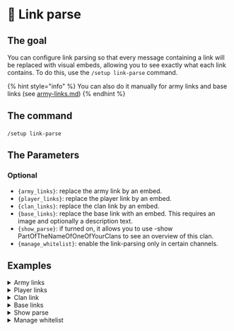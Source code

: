 # 🏹 Link parse

## The goal

You can configure link parsing so that every message containing a link will be replaced with visual embeds, allowing you to see exactly what each link contains. To do this, use the `/setup link-parse` command.

{% hint style="info" %}
You can also do it manually for army links and base links (see [army-links.md](../utility/army-links.md "mention"))
{% endhint %}

## The command

`/setup link-parse`

## The Parameters

### Optional

* `{army_links}`: replace the army link by an embed.
* `{player_links}`: replace the player link by an embed.&#x20;
* `{clan_links}`: replace the clan link by an embed.&#x20;
* `{base_links}`: replace the base link with an embed. This requires an image and optionally a description text.
* `{show_parse}`: if turned on, it allows you to use -show PartOfTheNameOfOneOfYourClans to see an overview of this clan.
* `{manage_whitelist}`:  enable the link-parsing only in certain channels.

## Examples

<details>

<summary>Army links</summary>

An army link will automatically convert into an embedded format, as shown in the example below.

![](<../.gitbook/assets/image (146).png>)

You can also do this manually with the [`/army link`](../utility/army-links.md) command.

</details>

<details>

<summary>Player links</summary>

A player link will automatically convert into an embedded format, as illustrated in the example below.

![](<../.gitbook/assets/image (140).png>)

</details>

<details>

<summary>Clan link</summary>

Clan links will automatically convert into an embedded format, as demonstrated below.

![](<../.gitbook/assets/image (139).png>)

</details>

<details>

<summary>Base links</summary>

Do you have a great base you'd like to share? Simply post a picture of the base along with the base link in a single message. Link parsing will transform it into a message, as shown in the example below. You can also include regular text in the message to appear above the embed, for example, mentioning the required Clan Castle defense!

![](<../.gitbook/assets/image (141).png>)

You can also use the [/base](../utility/base-links.md) command for creating such embeds!&#x20;

Base links will remain active for 90 days from the date of the last click.

</details>

<details>

<summary>Show parse</summary>

Have you added your clan to your Discord server (using [/addclan](../clan-setups/add-a-clan.md)) and want to quickly display an embed of your clan? You can do this with -shown NameOfTheClan. An embed will appear below the message, as illustrated in the example below.

![](<../.gitbook/assets/image (142).png>)

</details>

<details>

<summary>Manage whitelist</summary>

Do you want to enable link-parsing only in certain channels? Use the optional `manage_whitelist` parameter to manage the whitelist. Link-parsing will only function in the channels you have added.

![](<../.gitbook/assets/image (143).png>)

The red button will remove all whitelisted channels. To add a specific channel again, you will need to reselect all the whitelisted channels.

</details>

